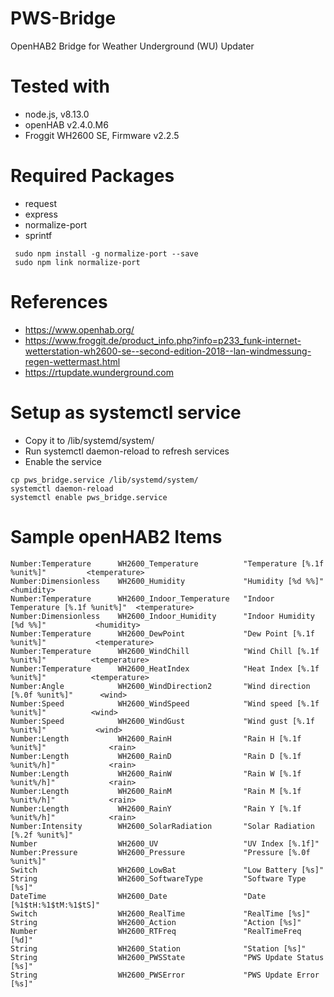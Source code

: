 # PWS-Bridge
OpenHAB2 Bridge for Weather Underground (WU) Updater

# Tested with
- node.js, v8.13.0
- openHAB v2.4.0.M6
- Froggit WH2600 SE, Firmware v2.2.5

# Required Packages
- request
- express
- normalize-port
- sprintf

```
 sudo npm install -g normalize-port --save
 sudo npm link normalize-port
```

# References
- https://www.openhab.org/
- https://www.froggit.de/product_info.php?info=p233_funk-internet-wetterstation-wh2600-se--second-edition-2018--lan-windmessung-regen-wettermast.html
- https://rtupdate.wunderground.com

# Setup as systemctl service
- Copy it to /lib/systemd/system/
- Run systemctl daemon-reload to refresh services
- Enable the service

```
cp pws_bridge.service /lib/systemd/system/
systemctl daemon-reload
systemctl enable pws_bridge.service
```

# Sample openHAB2 Items
```
Number:Temperature      WH2600_Temperature          "Temperature [%.1f %unit%]"         <temperature> 
Number:Dimensionless    WH2600_Humidity             "Humidity [%d %%]"                  <humidity>    
Number:Temperature      WH2600_Indoor_Temperature   "Indoor Temperature [%.1f %unit%]"  <temperature> 
Number:Dimensionless    WH2600_Indoor_Humidity      "Indoor Humidity [%d %%]"           <humidity>    
Number:Temperature      WH2600_DewPoint             "Dew Point [%.1f %unit%]"           <temperature> 
Number:Temperature      WH2600_WindChill            "Wind Chill [%.1f %unit%]"          <temperature> 
Number:Temperature      WH2600_HeatIndex            "Heat Index [%.1f %unit%]"          <temperature> 
Number:Angle            WH2600_WindDirection2       "Wind direction [%.0f %unit%]"      <wind>        
Number:Speed            WH2600_WindSpeed            "Wind speed [%.1f %unit%]"          <wind>        
Number:Speed            WH2600_WindGust             "Wind gust [%.1f %unit%]"           <wind>        
Number:Length           WH2600_RainH                "Rain H [%.1f %unit%]"              <rain>        
Number:Length           WH2600_RainD                "Rain D [%.1f %unit%/h]"            <rain>        
Number:Length           WH2600_RainW                "Rain W [%.1f %unit%/h]"            <rain>        
Number:Length           WH2600_RainM                "Rain M [%.1f %unit%/h]"            <rain>        
Number:Length           WH2600_RainY                "Rain Y [%.1f %unit%/h]"            <rain>        
Number:Intensity        WH2600_SolarRadiation       "Solar Radiation [%.2f %unit%]"                   
Number                  WH2600_UV                   "UV Index [%.1f]"                                 
Number:Pressure         WH2600_Pressure             "Pressure [%.0f %unit%]"                          
Switch                  WH2600_LowBat               "Low Battery [%s]"                                
String                  WH2600_SoftwareType         "Software Type [%s]"                              
DateTime                WH2600_Date                 "Date [%1$tH:%1$tM:%1$tS]"                        
Switch                  WH2600_RealTime             "RealTime [%s]"                                   
String                  WH2600_Action               "Action [%s]"                                     
Number                  WH2600_RTFreq               "RealTimeFreq [%d]"                               
String                  WH2600_Station              "Station [%s]"                                    
String                  WH2600_PWSState             "PWS Update Status [%s]"                          
String                  WH2600_PWSError             "PWS Update Error  [%s]"                          
```
